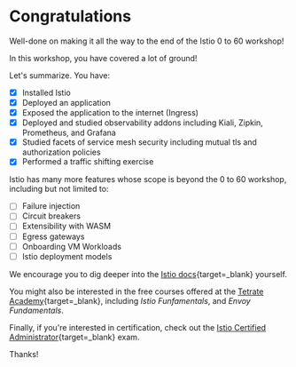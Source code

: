 # Congratulations

Well-done on making it all the way to the end of the Istio 0 to 60 workshop!

In this workshop, you have covered a lot of ground!

Let's summarize.  You have:

- [x] Installed Istio
- [x] Deployed an application
- [x] Exposed the application to the internet (Ingress)
- [x] Deployed and studied observability addons including Kiali, Zipkin, Prometheus, and Grafana
- [x] Studied facets of service mesh security including mutual tls and authorization policies
- [x] Performed a traffic shifting exercise

Istio has many more features whose scope is beyond the 0 to 60 workshop, including but not limited to:

- [ ] Failure injection
- [ ] Circuit breakers
- [ ] Extensibility with WASM
- [ ] Egress gateways
- [ ] Onboarding VM Workloads
- [ ] Istio deployment models

We encourage you to dig deeper into the [Istio docs](https://istio.io/latest/docs/){target=_blank} yourself.

You might also be interested in the free courses offered at the [Tetrate Academy](https://academy.tetrate.io/){target=_blank}, including _Istio Funfamentals_, and _Envoy Fundamentals_.

Finally, if you're interested in certification, check out the [Istio Certified Administrator](https://academy.tetrate.io/courses/certified-istio-administrator){target=_blank} exam.

Thanks!
